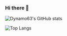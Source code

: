 ### Hi there 👋

![Dynamo63's GitHub stats](https://github-readme-stats.vercel.app/api?username=dynamo63&count_private=true&show_icons=true&theme=dracula)

![Top Langs](https://github-readme-stats.vercel.app/api/top-langs/?username=dynamo63&hide=jupyter%20notebook,html,css,php,roff&langs_count=6&layout=compact&count_private=true)
